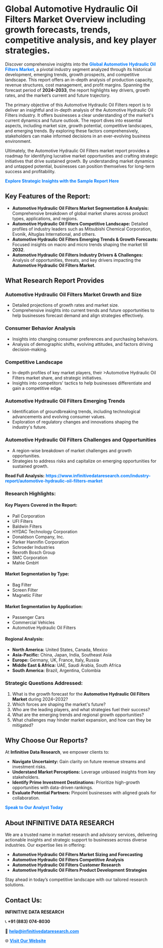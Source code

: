 <h1>Global Automotive Hydraulic Oil Filters Market Overview including growth forecasts, trends, competitive analysis, and key player strategies.</h1>
<p>
Discover comprehensive insights into the 
<a href="https://www.infinitivedataresearch.com/industry-report/automotive-hydraulic-oil-filters-market" rel="dofollow" style="color: #007BFF; text-decoration: none;"><strong>Global Automotive Hydraulic Oil Filters Market</strong></a>, a pivotal industry segment analyzed through its historical development, emerging trends, growth prospects, and competitive landscape. This report offers an in-depth analysis of production capacity, revenue structures, cost management, and profit margins. Spanning the forecast period of <strong>2024–2033</strong>, the report highlights key drivers, growth rates, and the market’s current and future trajectory.
</p>
<p>
The primary objective of this Automotive Hydraulic Oil Filters report is to deliver an insightful and in-depth analysis of the Automotive Hydraulic Oil Filters industry. It offers businesses a clear understanding of the market's current dynamics and future outlook. The report dives into essential aspects, including market size, growth potential, competitive landscapes, and emerging trends. By exploring these factors comprehensively, stakeholders can make informed decisions in an ever-evolving business environment.
</p>
<p>
Ultimately, the Automotive Hydraulic Oil Filters market report provides a roadmap for identifying lucrative market opportunities and crafting strategic initiatives that drive sustained growth. By understanding market dynamics and untapped potential, businesses can position themselves for long-term success and profitability.
</p>
<p>
<a href="https://www.infinitivedataresearch.com/request-sample/reportId=110126" style="color: #007BFF; text-decoration: none;"><strong>Explore Strategic Insights with the Sample Report Here</strong></a>
</p>

<h2>Key Features of the Report:</h2>
<ul>
<li><strong>Automotive Hydraulic Oil Filters Market Segmentation & Analysis:</strong> Comprehensive breakdown of global market shares across product types, applications, and regions.</li>
<li><strong>Automotive Hydraulic Oil Filters Competitive Landscape:</strong> Detailed profiles of industry leaders such as Mitsubishi Chemical Corporation, Evonik, Altuglas International, and others.</li>
<li><strong>Automotive Hydraulic Oil Filters Emerging Trends & Growth Forecasts:</strong> Focused insights on macro and micro trends shaping the market till <strong>2032</strong>.</li>
<li><strong>Automotive Hydraulic Oil Filters Industry Drivers & Challenges:</strong> Analysis of opportunities, threats, and key drivers impacting the <strong>Automotive Hydraulic Oil Filters Market</strong>.</li>
</ul>

<h2>What Research Report Provides</h2>
<h3>Automotive Hydraulic Oil Filters Market Growth and Size</h3>
<ul>
<li>Detailed projections of growth rates and market size.</li>
<li>Comprehensive insights into current trends and future opportunities to help businesses forecast demand and align strategies effectively.</li>
</ul>

<h3>Consumer Behavior Analysis</h3>
<ul>
<li>Insights into changing consumer preferences and purchasing behaviors.</li>
<li>Analysis of demographic shifts, evolving attitudes, and factors driving decision-making.</li>
</ul>

<h3>Competitive Landscape</h3>
<ul>
<li>In-depth profiles of key market players, their >Automotive Hydraulic Oil Filters market share, and strategic initiatives.</li>
<li>Insights into competitors' tactics to help businesses differentiate and gain a competitive edge.</li>
</ul>

<h3>Automotive Hydraulic Oil Filters Emerging Trends</h3>
<ul>
<li>Identification of groundbreaking trends, including technological advancements and evolving consumer values.</li>
<li>Exploration of regulatory changes and innovations shaping the industry's future.</li>
</ul>

<h3>Automotive Hydraulic Oil Filters Challenges and Opportunities</h3>
<ul>
<li>A region-wise breakdown of market challenges and growth opportunities.</li>
<li>Strategies to address risks and capitalize on emerging opportunities for sustained growth.</li>
</ul>
<p><strong>Read Full Analysis:</strong> <a href="https://www.infinitivedataresearch.com/industry-report/automotive-hydraulic-oil-filters-market" rel="dofollow" style="color: #007BFF; text-decoration: none;"><strong>https://www.infinitivedataresearch.com/industry-report/automotive-hydraulic-oil-filters-market</strong></a></p>
<h3>Research Highlights:</h3>
<h4>Key Players Covered in the Report:</h4>
<ul><li>Pall Corporation</li><li>UFI Filters</li><li>Baldwin Filters</li><li>HYDAC Technology Corporation</li><li>Donaldson Company, Inc.</li><li>Parker Hannifin Corporation</li><li>Schroeder Industries</li><li>Rexroth Bosch Group</li><li>SMC Corporation</li><li>Mahle GmbH</li></ul>
<h4>Market Segmentation by Type:</h4>
<ul><li>Bag Filter</li><li>Screen Filter</li><li>Magnetic Filter</li></ul>
<h4>Market Segmentation by Application:</h4>
<ul><li>Passenger Cars</li><li>Commercial Vehicles</li><li>Automotive Hydraulic Oil Filters</li></ul>

<h4>Regional Analysis:</h4>
<ul>
<li><strong>North America:</strong> United States, Canada, Mexico</li>
<li><strong>Asia-Pacific:</strong> China, Japan, India, Southeast Asia</li>
<li><strong>Europe:</strong> Germany, UK, France, Italy, Russia</li>
<li><strong>Middle East & Africa:</strong> UAE, Saudi Arabia, South Africa</li>
<li><strong>South America:</strong> Brazil, Argentina, Colombia</li>
</ul>

<h3>Strategic Questions Addressed:</h3>
<ol>
<li>What is the growth forecast for the <strong>Automotive Hydraulic Oil Filters Market</strong> during 2024–2032?</li>
<li>Which forces are shaping the market's future?</li>
<li>Who are the leading players, and what strategies fuel their success?</li>
<li>What are the emerging trends and regional growth opportunities?</li>
<li>What challenges may hinder market expansion, and how can they be mitigated?</li>
</ol>

<h2>Why Choose Our Reports?</h2>
<p>At <strong>Infinitive Data Research</strong>, we empower clients to:</p>
<ul>
<li><strong>Navigate Uncertainty:</strong> Gain clarity on future revenue streams and investment risks.</li>
<li><strong>Understand Market Perceptions:</strong> Leverage unbiased insights from key stakeholders.</li>
<li><strong>Identify Prime Investment Destinations:</strong> Prioritize high-growth opportunities with data-driven rankings.</li>
<li><strong>Evaluate Potential Partners:</strong> Pinpoint businesses with aligned goals for collaboration.</li>
</ul>
<p><a href="https://www.infinitivedataresearch.com/industry-report/automotive-hydraulic-oil-filters-market" rel="dofollow" style="color: #007BFF; text-decoration: none;"><strong>Speak to Our Analyst Today</strong></a></p>

<h2>About INFINITIVE DATA RESEARCH</h2>
<p>We are a trusted name in market research and advisory services, delivering actionable insights and strategic support to businesses across diverse industries. Our expertise lies in offering:</p>
<ul>
<li><strong>Automotive Hydraulic Oil Filters Market Sizing and Forecasting</strong></li>
<li><strong>Automotive Hydraulic Oil Filters Competitive Analysis</strong></li>
<li><strong>Automotive Hydraulic Oil Filters Customer Research</strong></li>
<li><strong>Automotive Hydraulic Oil Filters Product Development Strategies</strong></li>
</ul>
<p>Stay ahead in today’s competitive landscape with our tailored research solutions.</p>

<h2>Contact Us:</h2>
<p><strong>INFINITIVE DATA RESEARCH</strong></p>
<p>📞 <strong>+91 (883) 074-8030</strong></p>
<p>📧 <strong><a href="mailto:help@infinitivedataresearch.com" style="color: #007BFF;">help@infinitivedataresearch.com</a></strong></p>
<p>🌐 <strong><a href="https://www.infinitivedataresearch.com" rel="dofollow" style="color: #007BFF;">Visit Our Website</a></strong></p>